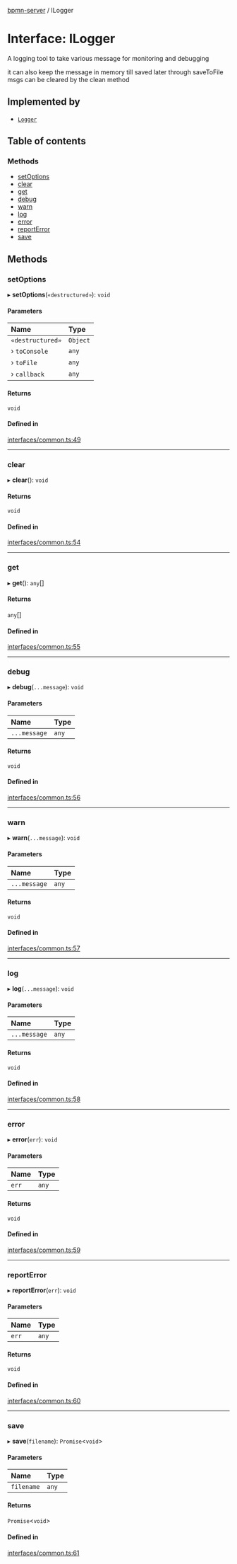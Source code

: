 [bpmn-server](../API.md) / ILogger

# Interface: ILogger

A logging tool to take various message for monitoring and debugging

it can also keep the message in memory till saved later through saveToFile
msgs can be cleared by the clean method

## Implemented by

- [`Logger`](../classes/Logger.md)

## Table of contents

### Methods

- [setOptions](ILogger.md#setoptions)
- [clear](ILogger.md#clear)
- [get](ILogger.md#get)
- [debug](ILogger.md#debug)
- [warn](ILogger.md#warn)
- [log](ILogger.md#log)
- [error](ILogger.md#error)
- [reportError](ILogger.md#reporterror)
- [save](ILogger.md#save)

## Methods

### setOptions

▸ **setOptions**(`«destructured»`): `void`

#### Parameters

| Name | Type |
| :------ | :------ |
| `«destructured»` | `Object` |
| › `toConsole` | `any` |
| › `toFile` | `any` |
| › `callback` | `any` |

#### Returns

`void`

#### Defined in

[interfaces/common.ts:49](https://github.com/bpmnServer/bpmn-server/blob/2a5d20f/src/interfaces/common.ts#L49)

___

### clear

▸ **clear**(): `void`

#### Returns

`void`

#### Defined in

[interfaces/common.ts:54](https://github.com/bpmnServer/bpmn-server/blob/2a5d20f/src/interfaces/common.ts#L54)

___

### get

▸ **get**(): `any`[]

#### Returns

`any`[]

#### Defined in

[interfaces/common.ts:55](https://github.com/bpmnServer/bpmn-server/blob/2a5d20f/src/interfaces/common.ts#L55)

___

### debug

▸ **debug**(`...message`): `void`

#### Parameters

| Name | Type |
| :------ | :------ |
| `...message` | `any` |

#### Returns

`void`

#### Defined in

[interfaces/common.ts:56](https://github.com/bpmnServer/bpmn-server/blob/2a5d20f/src/interfaces/common.ts#L56)

___

### warn

▸ **warn**(`...message`): `void`

#### Parameters

| Name | Type |
| :------ | :------ |
| `...message` | `any` |

#### Returns

`void`

#### Defined in

[interfaces/common.ts:57](https://github.com/bpmnServer/bpmn-server/blob/2a5d20f/src/interfaces/common.ts#L57)

___

### log

▸ **log**(`...message`): `void`

#### Parameters

| Name | Type |
| :------ | :------ |
| `...message` | `any` |

#### Returns

`void`

#### Defined in

[interfaces/common.ts:58](https://github.com/bpmnServer/bpmn-server/blob/2a5d20f/src/interfaces/common.ts#L58)

___

### error

▸ **error**(`err`): `void`

#### Parameters

| Name | Type |
| :------ | :------ |
| `err` | `any` |

#### Returns

`void`

#### Defined in

[interfaces/common.ts:59](https://github.com/bpmnServer/bpmn-server/blob/2a5d20f/src/interfaces/common.ts#L59)

___

### reportError

▸ **reportError**(`err`): `void`

#### Parameters

| Name | Type |
| :------ | :------ |
| `err` | `any` |

#### Returns

`void`

#### Defined in

[interfaces/common.ts:60](https://github.com/bpmnServer/bpmn-server/blob/2a5d20f/src/interfaces/common.ts#L60)

___

### save

▸ **save**(`filename`): `Promise`\<`void`\>

#### Parameters

| Name | Type |
| :------ | :------ |
| `filename` | `any` |

#### Returns

`Promise`\<`void`\>

#### Defined in

[interfaces/common.ts:61](https://github.com/bpmnServer/bpmn-server/blob/2a5d20f/src/interfaces/common.ts#L61)
